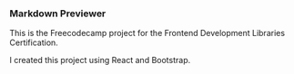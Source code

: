 ### Markdown Previewer

This is the Freecodecamp project for the Frontend Development Libraries Certification.

I created this project using React and Bootstrap.